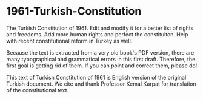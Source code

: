 # 1961-Turkish-Constitution
The Turkish Constitution of 1961. Edit and modify it for a better list of rights and freedoms. Add more human rights and perfect the constituiton. Help with recent constitutional reform in Turkey as well.

Because the text is extracted from a very old book's PDF version, there are many typographical and grammatical errors in this first draft. Therefore, the first goal is getting rid of them. If you can point and correct them, please do!

This text of Turkish Constitution of 1961 is English version of the original Turkish document. We cite and thank Professor Kemal Karpat for translation of the constitutional text.
